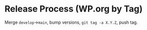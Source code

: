 # Release Process (WP.org by Tag)

Merge `develop`→`main`, bump versions, `git tag -a X.Y.Z`, push tag.
